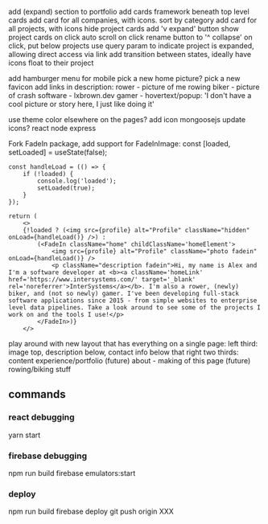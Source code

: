 add (expand) section to portfolio
    add cards framework beneath top level cards
    add card for all companies, with icons. sort by category
    add card for all projects, with icons
    hide project cards
    add 'v expand' button
    show project cards on click
    auto scroll on click
    rename button to '^ collapse' on click, put below projects
    use query param to indicate project is expanded, allowing direct access via link
    add transition between states, ideally have icons float to their project

add hamburger menu for mobile
pick a new home picture?
pick a new favicon
add links in description:
    rower - picture of me rowing
    biker - picture of crash
    software - lxbrown.dev
    gamer - hovertext/popup: 'I don't have a cool picture or story here, I just like doing it'

use theme color elsewhere on the pages?
add icon
    mongoosejs
update icons?
    react
    node
    express


Fork FadeIn package, add support for FadeInImage:
    const [loaded, setLoaded] = useState(false);

    const handleLoad = (() => {
        if (!loaded) {
            console.log('loaded');
            setLoaded(true);
        }
    });

    return (
        <>
        {!loaded ? (<img src={profile} alt="Profile" className="hidden" onLoad={handleLoad()} />) :
            (<FadeIn className="home" childClassName='homeElement'>
                <img src={profile} alt="Profile" className="photo fadein" onLoad={handleLoad()} />
                <p className="description fadein">Hi, my name is Alex and I'm a software developer at <b><a className='homeLink' href='https://www.intersystems.com/' target='_blank' rel='noreferrer'>InterSystems</a></b>. I'm also a rower, (newly) biker, and (not so newly) gamer. I've been developing full-stack software applications since 2015 - from simple websites to enterprise level data pipelines. Take a look around to see some of the projects I work on and the tools I use!</p>
            </FadeIn>)}
        </>

play around with new layout that has everything on a single page:
    left third: image top, description below, contact info below that
    right two thirds: content
        experience/portfolio
        (future) about - making of this page
        (future) rowing/biking stuff




## commands
### react debugging
yarn start

### firebase debugging
npm run build
firebase emulators:start

### deploy
npm run build
firebase deploy
git push origin XXX
